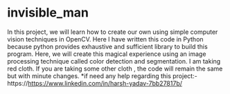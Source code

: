 # invisible_man
In this project, we will learn how to create our own  using simple computer vision techniques in OpenCV. 
Here I have written this code in Python because python provides exhaustive and sufficient library to build this program. 
Here, we will create this magical experience using an image processing technique called color detection and segmentation. 
I am taking red cloth. If you are taking some other cloth , the code will remain the same but with minute changes.
*if need any help regarding this project:-
https://https://www.linkedin.com/in/harsh-yadav-7bb27817b/
